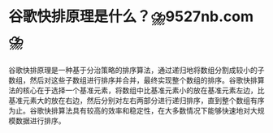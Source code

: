 # 谷歌快排原理是什么？⛈️9527nb.com⛈️

谷歌快排原理是一种基于分治策略的排序算法，通过递归地将数组分割成较小的子数组，然后对这些子数组进行排序并合并，最终实现整个数组的排序。谷歌快排算法的核心在于选择一个基准元素，将数组中比基准元素小的放在基准元素左边，比基准元素大的放在右边，然后分别对左右两部分进行递归排序，直到整个数组有序为止。谷歌快排算法具有较高的效率和稳定性，在大多数情况下能够快速地对大规模数据进行排序。